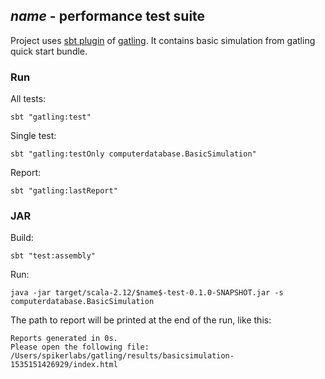 ## $name$ - performance test suite

Project uses [sbt plugin][sbtplugindoc] of [gatling][gatlingdoc].
It contains basic simulation from gatling quick start bundle.

[sbtplugindoc]: https://gatling.io/docs/current/extensions/sbt_plugin/
[gatlingdoc]: https://gatling.io/docs/current/advanced_tutorial/

### Run

All tests:
```
sbt "gatling:test"
```

Single test:
```
sbt "gatling:testOnly computerdatabase.BasicSimulation"
```

Report:
```
sbt "gatling:lastReport"
```

### JAR

Build:
```
sbt "test:assembly"
```

Run:
```
java -jar target/scala-2.12/$name$-test-0.1.0-SNAPSHOT.jar -s computerdatabase.BasicSimulation
```

The path to report will be printed at the end of the run, like this:
```
Reports generated in 0s.
Please open the following file: /Users/spikerlabs/gatling/results/basicsimulation-1535151426929/index.html
```
